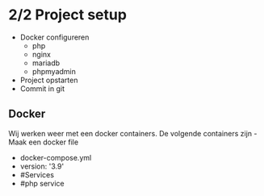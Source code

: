 # 2/2 Project setup
- Docker configureren
  - php
  - nginx
  - mariadb
  - phpmyadmin
- Project opstarten
- Commit in git

## Docker
Wij werken weer met een docker containers.
De volgende containers zijn - Maak een docker file
  - docker-compose.yml
  - version: '3.9'
  - #Services
  - #php service

